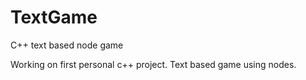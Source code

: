 # TextGame
C++ text based node game

Working on first personal c++ project. Text based game using nodes.
